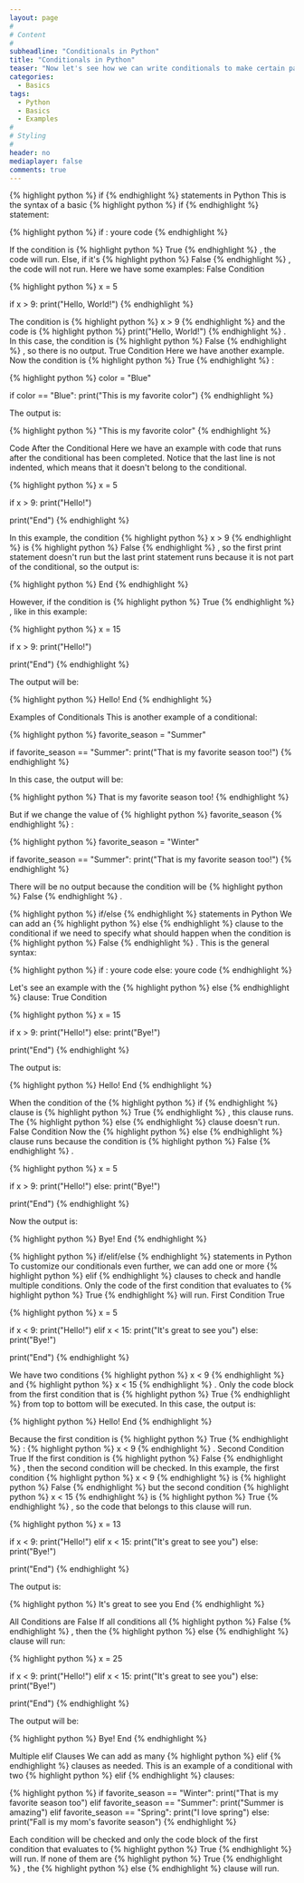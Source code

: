 ```yaml
---
layout: page
#
# Content
#
subheadline: "Conditionals in Python"
title: "Conditionals in Python"
teaser: "Now let's see how we can write conditionals to make certain parts of our code run (or not) based on whether a condition is True or False."
categories:
  - Basics
tags:
  - Python
  - Basics
  - Examples
#
# Styling
#
header: no
mediaplayer: false
comments: true
---
```



{% highlight python %}
if
{% endhighlight %}
 statements in Python
This is the syntax of a basic 
{% highlight python %}
if
{% endhighlight %}
 statement:

{% highlight python %}
if <condition>:
    youre code
{% endhighlight %}

If the condition is 
{% highlight python %}
True
{% endhighlight %}
, the code will run. Else, if it's 
{% highlight python %}
False
{% endhighlight %}
, the code will not run.
Here we have some examples:
False Condition

{% highlight python %}
x = 5

if x > 9:
    print("Hello, World!")
{% endhighlight %}

The condition is 
{% highlight python %}
x > 9
{% endhighlight %}
 and the code is 
{% highlight python %}
print("Hello, World!")
{% endhighlight %}
. 
In this case, the condition is 
{% highlight python %}
False
{% endhighlight %}
, so there is no output.
True Condition
Here we have another example. Now the condition is 
{% highlight python %}
True
{% endhighlight %}
:

{% highlight python %}
color = "Blue"

if color == "Blue":
    print("This is my favorite color")
{% endhighlight %}

The output is:

{% highlight python %}
"This is my favorite color"
{% endhighlight %}

Code After the Conditional
Here we have an example with code that runs after the conditional has been completed. Notice that the last line is not indented, which means that it doesn't belong to the conditional.

{% highlight python %}
x = 5

if x > 9:
    print("Hello!")

print("End")
{% endhighlight %}

In this example, the condition 
{% highlight python %}
x > 9
{% endhighlight %}
 is 
{% highlight python %}
False
{% endhighlight %}
, so the first print statement doesn't run but the last print statement runs because it is not part of the conditional, so the output is:

{% highlight python %}
End
{% endhighlight %}

However, if the condition is 
{% highlight python %}
True
{% endhighlight %}
, like in this example:

{% highlight python %}
x = 15

if x > 9:
    print("Hello!")

print("End")
{% endhighlight %}

The output will be:

{% highlight python %}
Hello!
End
{% endhighlight %}

Examples of Conditionals
This is another example of a conditional:

{% highlight python %}
favorite_season = "Summer"

if favorite_season == "Summer":
    print("That is my favorite season too!")
{% endhighlight %}

In this case, the output will be:

{% highlight python %}
That is my favorite season too!
{% endhighlight %}

But if we change the value of 
{% highlight python %}
favorite_season
{% endhighlight %}
:

{% highlight python %}
favorite_season = "Winter"

if favorite_season == "Summer":
    print("That is my favorite season too!")
{% endhighlight %}

There will be no output because the condition will be 
{% highlight python %}
False
{% endhighlight %}
.

{% highlight python %}
if/else
{% endhighlight %}
 statements in Python
We can add an 
{% highlight python %}
else
{% endhighlight %}
 clause to the conditional if we need to specify what should happen when the condition is 
{% highlight python %}
False
{% endhighlight %}
.
This is the general syntax:

{% highlight python %}
if <condition>:
    youre code
else:
    youre code
{% endhighlight %}

Let's see an example with the 
{% highlight python %}
else
{% endhighlight %}
 clause:
True Condition

{% highlight python %}
x = 15

if x > 9:
    print("Hello!")
else:
    print("Bye!")

print("End")
{% endhighlight %}

The output is:

{% highlight python %}
Hello!
End
{% endhighlight %}

When the condition of the 
{% highlight python %}
if
{% endhighlight %}
 clause is 
{% highlight python %}
True
{% endhighlight %}
, this clause runs. The 
{% highlight python %}
else
{% endhighlight %}
 clause doesn't run.
False Condition
Now the 
{% highlight python %}
else
{% endhighlight %}
 clause runs because the condition is 
{% highlight python %}
False
{% endhighlight %}
.

{% highlight python %}
x = 5

if x > 9:
    print("Hello!")
else:
    print("Bye!")

print("End")
{% endhighlight %}

Now the output is:

{% highlight python %}
Bye!
End
{% endhighlight %}


{% highlight python %}
if/elif/else
{% endhighlight %}
 statements in Python
To customize our conditionals even further, we can add one or more 
{% highlight python %}
elif
{% endhighlight %}
 clauses to check and handle multiple conditions. Only the code of the first condition that evaluates to 
{% highlight python %}
True
{% endhighlight %}
 will run. 
First Condition True

{% highlight python %}
x = 5

if x < 9:
    print("Hello!")
elif x < 15:
    print("It's great to see you")
else:
    print("Bye!")

print("End")
{% endhighlight %}

We have two conditions 
{% highlight python %}
x < 9
{% endhighlight %}
 and 
{% highlight python %}
x < 15
{% endhighlight %}
. Only the code block from the first condition that is 
{% highlight python %}
True
{% endhighlight %}
 from top to bottom will be executed.
In this case, the output is:

{% highlight python %}
Hello!
End
{% endhighlight %}

Because the first condition is 
{% highlight python %}
True
{% endhighlight %}
: 
{% highlight python %}
x < 9
{% endhighlight %}
.
Second Condition True
If the first condition is 
{% highlight python %}
False
{% endhighlight %}
, then the second condition will be checked. 
In this example, the first condition 
{% highlight python %}
x < 9
{% endhighlight %}
 is 
{% highlight python %}
False
{% endhighlight %}
 but the second condition 
{% highlight python %}
x < 15
{% endhighlight %}
 is 
{% highlight python %}
True
{% endhighlight %}
, so the code that belongs to this clause will run.

{% highlight python %}
x = 13

if x < 9:
    print("Hello!")
elif x < 15:
    print("It's great to see you")
else:
    print("Bye!")

print("End")
{% endhighlight %}

The output is:

{% highlight python %}
It's great to see you
End
{% endhighlight %}

All Conditions are False
If all conditions all 
{% highlight python %}
False
{% endhighlight %}
, then the 
{% highlight python %}
else
{% endhighlight %}
 clause will run:

{% highlight python %}
x = 25

if x < 9:
    print("Hello!")
elif x < 15:
    print("It's great to see you")
else:
    print("Bye!")

print("End")
{% endhighlight %}

The output will be:

{% highlight python %}
Bye!
End
{% endhighlight %}

Multiple elif Clauses
We can add as many 
{% highlight python %}
elif
{% endhighlight %}
 clauses as needed. This is an example of a conditional with two 
{% highlight python %}
elif
{% endhighlight %}
 clauses:

{% highlight python %}
if favorite_season == "Winter":
    print("That is my favorite season too")
elif favorite_season == "Summer":
    print("Summer is amazing")
elif favorite_season == "Spring":
    print("I love spring")
else:
    print("Fall is my mom's favorite season")
{% endhighlight %}

Each condition will be checked and only the code block of the first condition that evaluates to 
{% highlight python %}
True
{% endhighlight %}
 will run. If none of them are 
{% highlight python %}
True
{% endhighlight %}
, the 
{% highlight python %}
else
{% endhighlight %}
 clause will run.
